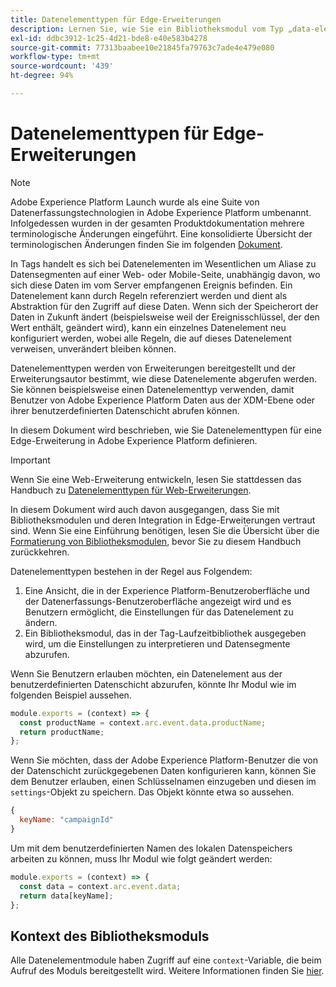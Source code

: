 ```yaml
---
title: Datenelementtypen für Edge-Erweiterungen
description: Lernen Sie, wie Sie ein Bibliotheksmodul vom Typ „data-element-type“ für eine Tag-Erweiterung in einer Edge-Eigenschaft definieren.
exl-id: ddbc3912-1c25-4d21-bde8-e40e583b4278
source-git-commit: 77313baabee10e21845fa79763c7ade4e479e080
workflow-type: tm+mt
source-wordcount: '439'
ht-degree: 94%

---
```


# Datenelementtypen für Edge-Erweiterungen

>[!NOTE]
>
>Adobe Experience Platform Launch wurde als eine Suite von Datenerfassungstechnologien in Adobe Experience Platform umbenannt. Infolgedessen wurden in der gesamten Produktdokumentation mehrere terminologische Änderungen eingeführt. Eine konsolidierte Übersicht der terminologischen Änderungen finden Sie im folgenden [Dokument](../../term-updates.md).

In Tags handelt es sich bei Datenelementen im Wesentlichen um Aliase zu Datensegmenten auf einer Web- oder Mobile-Seite, unabhängig davon, wo sich diese Daten im vom Server empfangenen Ereignis befinden. Ein Datenelement kann durch Regeln referenziert werden und dient als Abstraktion für den Zugriff auf diese Daten. Wenn sich der Speicherort der Daten in Zukunft ändert (beispielsweise weil der Ereignisschlüssel, der den Wert enthält, geändert wird), kann ein einzelnes Datenelement neu konfiguriert werden, wobei alle Regeln, die auf dieses Datenelement verweisen, unverändert bleiben können.

Datenelementtypen werden von Erweiterungen bereitgestellt und der Erweiterungsautor bestimmt, wie diese Datenelemente abgerufen werden. Sie können beispielsweise einen Datenelementtyp verwenden, damit Benutzer von Adobe Experience Platform Daten aus der XDM-Ebene oder ihrer benutzerdefinierten Datenschicht abrufen können.

In diesem Dokument wird beschrieben, wie Sie Datenelementtypen für eine Edge-Erweiterung in Adobe Experience Platform definieren.

>[!IMPORTANT]
>
>Wenn Sie eine Web-Erweiterung entwickeln, lesen Sie stattdessen das Handbuch zu [Datenelementtypen für Web-Erweiterungen](../web/data-element-types.md).
>
>In diesem Dokument wird auch davon ausgegangen, dass Sie mit Bibliotheksmodulen und deren Integration in Edge-Erweiterungen vertraut sind. Wenn Sie eine Einführung benötigen, lesen Sie die Übersicht über die [Formatierung von Bibliotheksmodulen](./format.md), bevor Sie zu diesem Handbuch zurückkehren.

Datenelementtypen bestehen in der Regel aus Folgendem:

1. Eine Ansicht, die in der Experience Platform-Benutzeroberfläche und der Datenerfassungs-Benutzeroberfläche angezeigt wird und es Benutzern ermöglicht, die Einstellungen für das Datenelement zu ändern.
2. Ein Bibliotheksmodul, das in der Tag-Laufzeitbibliothek ausgegeben wird, um die Einstellungen zu interpretieren und Datensegmente abzurufen.

Wenn Sie Benutzern erlauben möchten, ein Datenelement aus der benutzerdefinierten Datenschicht abzurufen, könnte Ihr Modul wie im folgenden Beispiel aussehen.

```js
module.exports = (context) => {
  const productName = context.arc.event.data.productName;
  return productName;
};
```

Wenn Sie möchten, dass der Adobe Experience Platform-Benutzer die von der Datenschicht zurückgegebenen Daten konfigurieren kann, können Sie dem Benutzer erlauben, einen Schlüsselnamen einzugeben und diesen im `settings`-Objekt zu speichern. Das Objekt könnte etwa so aussehen.

```js
{
  keyName: "campaignId"
}
```

Um mit dem benutzerdefinierten Namen des lokalen Datenspeichers arbeiten zu können, muss Ihr Modul wie folgt geändert werden:

```js
module.exports = (context) => {
  const data = context.arc.event.data;
  return data[keyName];
};
```

## Kontext des Bibliotheksmoduls

Alle Datenelementmodule haben Zugriff auf eine `context`-Variable, die beim Aufruf des Moduls bereitgestellt wird. Weitere Informationen finden Sie [hier](./context.md).
